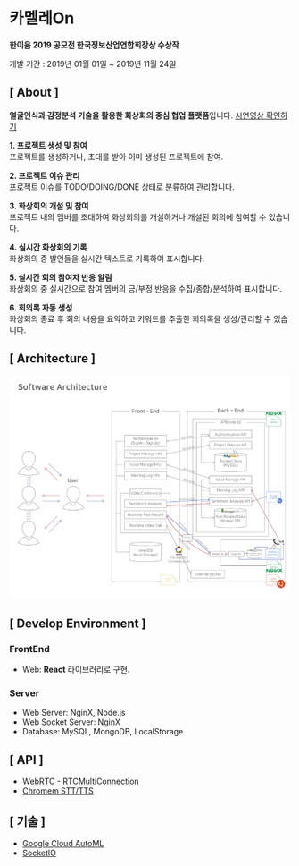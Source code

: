 # 카멜레On

**한이음 2019 공모전 한국정보산업연합회장상 수상작**

개발 기간 : 2019년 01월 01일  ~ 2019년 11월 24일


## [ About ]

**얼굴인식과 감정분석 기술을 활용한 화상회의 중심 협업 플랫폼**입니다.
[시연영상 확인하기](https://youtu.be/1Wjx9Bl95wU)

**1. 프로젝트 생성 및 참여** <br>
프로젝트를 생성하거나, 초대를 받아 이미 생성된 프로젝트에 참여.

**2. 프로젝트 이슈 관리** <br>
프로젝트 이슈를 TODO/DOING/DONE 상태로 분류하여 관리합니다.

**3. 화상회의 개설 및 참여** <br>
프로젝트 내의 멤버를 초대하여 화상회의를 개설하거나 개설된 회의에 참여할 수 있습니다.

**4. 실시간 화상회의 기록** <br>
화상회의 중 발언들을 실시간 텍스트로 기록하여 표시합니다.

**5. 실시간 회의 참여자 반응 알림** <br>
화상회의 중 실시간으로 참여 멤버의 긍/부정 반응을 수집/종합/분석하여 표시합니다.

**6. 회의록 자동 생성** <br>
화상회의 종료 후 회의 내용을 요약하고 키워드를 추출한 회의록을 생성/관리할 수 있습니다.

## [ Architecture ]             

![architecture](https://github.com/chameleon-ver0-1/Front-End/blob/develop/chameleonArchitecture.png)

## [ Develop Environment ]
### FrontEnd
- Web: **React** 라이브러리로 구현.

### Server
- Web Server: NginX, Node.js
- Web Socket Server: NginX
- Database: MySQL, MongoDB, LocalStorage

## [ API ]
- [WebRTC - RTCMultiConnection](https://github.com/muaz-khan/RTCMultiConnection)
- [Chromem STT/TTS](https://github.com/dodortus/webrtc-lab/tree/master/frontend/views/examples/speech-recognition)

## [ 기술 ]
- [Google Cloud AutoML](https://cloud.google.com/automl?hl=ko)
- [SocketIO](https://socket.io/)

